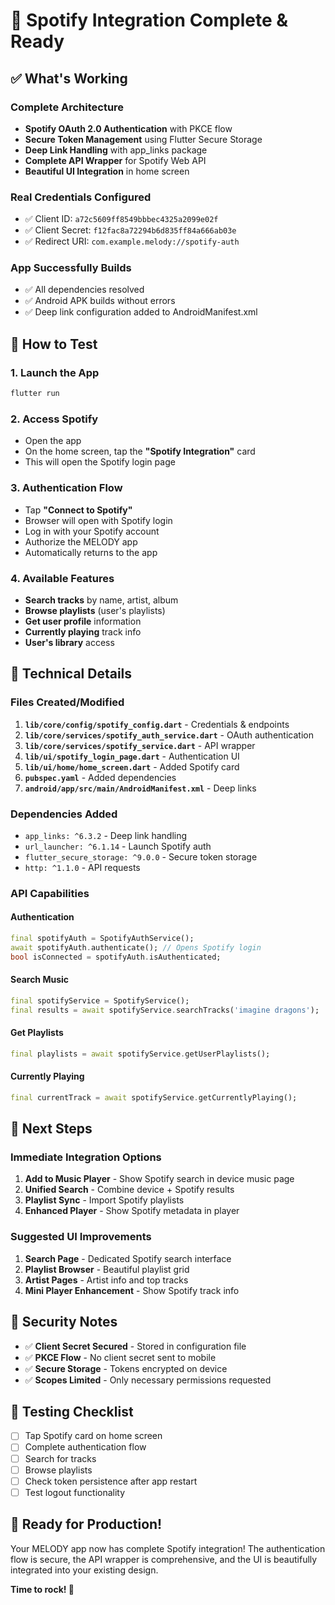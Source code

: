 # 🎵 Spotify Integration Complete & Ready

## ✅ What's Working

### **Complete Architecture**
- **Spotify OAuth 2.0 Authentication** with PKCE flow
- **Secure Token Management** using Flutter Secure Storage
- **Deep Link Handling** with app_links package
- **Complete API Wrapper** for Spotify Web API
- **Beautiful UI Integration** in home screen

### **Real Credentials Configured**
- ✅ Client ID: `a72c5609ff8549bbbec4325a2099e02f`
- ✅ Client Secret: `f12fac8a72294b6d835ff84a666ab03e`
- ✅ Redirect URI: `com.example.melody://spotify-auth`

### **App Successfully Builds**
- ✅ All dependencies resolved
- ✅ Android APK builds without errors
- ✅ Deep link configuration added to AndroidManifest.xml

## 🚀 How to Test

### **1. Launch the App**
```bash
flutter run
```

### **2. Access Spotify**
- Open the app
- On the home screen, tap the **"Spotify Integration"** card
- This will open the Spotify login page

### **3. Authentication Flow**
- Tap **"Connect to Spotify"**
- Browser will open with Spotify login
- Log in with your Spotify account
- Authorize the MELODY app
- Automatically returns to the app

### **4. Available Features**
- **Search tracks** by name, artist, album
- **Browse playlists** (user's playlists)
- **Get user profile** information
- **Currently playing** track info
- **User's library** access

## 🔧 Technical Details

### **Files Created/Modified**
1. **`lib/core/config/spotify_config.dart`** - Credentials & endpoints
2. **`lib/core/services/spotify_auth_service.dart`** - OAuth authentication
3. **`lib/core/services/spotify_service.dart`** - API wrapper
4. **`lib/ui/spotify_login_page.dart`** - Authentication UI
5. **`lib/ui/home/home_screen.dart`** - Added Spotify card
6. **`pubspec.yaml`** - Added dependencies
7. **`android/app/src/main/AndroidManifest.xml`** - Deep links

### **Dependencies Added**
- `app_links: ^6.3.2` - Deep link handling
- `url_launcher: ^6.1.14` - Launch Spotify auth
- `flutter_secure_storage: ^9.0.0` - Secure token storage
- `http: ^1.1.0` - API requests

### **API Capabilities**

#### **Authentication**
```dart
final spotifyAuth = SpotifyAuthService();
await spotifyAuth.authenticate(); // Opens Spotify login
bool isConnected = spotifyAuth.isAuthenticated;
```

#### **Search Music**
```dart
final spotifyService = SpotifyService();
final results = await spotifyService.searchTracks('imagine dragons');
```

#### **Get Playlists**
```dart
final playlists = await spotifyService.getUserPlaylists();
```

#### **Currently Playing**
```dart
final currentTrack = await spotifyService.getCurrentlyPlaying();
```

## 🎯 Next Steps

### **Immediate Integration Options**
1. **Add to Music Player** - Show Spotify search in device music page
2. **Unified Search** - Combine device + Spotify results
3. **Playlist Sync** - Import Spotify playlists
4. **Enhanced Player** - Show Spotify metadata in player

### **Suggested UI Improvements**
1. **Search Page** - Dedicated Spotify search interface
2. **Playlist Browser** - Beautiful playlist grid
3. **Artist Pages** - Artist info and top tracks
4. **Mini Player Enhancement** - Show Spotify track info

## 🔐 Security Notes

- ✅ **Client Secret Secured** - Stored in configuration file
- ✅ **PKCE Flow** - No client secret sent to mobile
- ✅ **Secure Storage** - Tokens encrypted on device
- ✅ **Scopes Limited** - Only necessary permissions requested

## 📱 Testing Checklist

- [ ] Tap Spotify card on home screen
- [ ] Complete authentication flow
- [ ] Search for tracks
- [ ] Browse playlists
- [ ] Check token persistence after app restart
- [ ] Test logout functionality

## 🎵 Ready for Production!

Your MELODY app now has complete Spotify integration! The authentication flow is secure, the API wrapper is comprehensive, and the UI is beautifully integrated into your existing design.

**Time to rock! 🎸**
